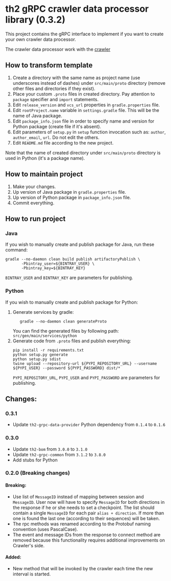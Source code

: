 # th2 gRPC crawler data processor library (0.3.2)

This project contains the gRPC interface to implement if you want to create your own crawler data processor.

The crawler data processor work with the [crawler](https://github.com/th2-net/th2-crawler)

## How to transform template
1. Create a directory with the same name as project name (use underscores instead of dashes) under `src/main/proto` directory (remove other files and directories if they exist).
2. Place your custom `.proto` files in created directory. Pay attention to `package` specifier and `import` statements.
3. Edit `release_version` and `vcs_url` properties in `gradle.properties` file.
4. Edit `rootProject.name` variable in `settings.gradle` file. This will be the name of Java package.
5. Edit `package_info.json` file in order to specify name and version for Python package (create file if it's absent).
6. Edit parameters of `setup.py` in `setup` function invocation such as: `author`, `author_email`, `url`. Do not edit the others.
7. Edit `README.md` file according to the new project.

Note that the name of created directory under `src/main/proto` directory is used in Python (it's a package name).

## How to maintain project
1. Make your changes.
2. Up version of Java package in `gradle.properties` file.
3. Up version of Python package in `package_info.json` file.
4. Commit everything.

## How to run project

### Java
If you wish to manually create and publish package for Java, run these command:
```
gradle --no-daemon clean build publish artifactoryPublish \
       -Pbintray_user=${BINTRAY_USER} \
       -Pbintray_key=${BINTRAY_KEY}
```
`BINTRAY_USER` and `BINTRAY_KEY` are parameters for publishing.

### Python
If you wish to manually create and publish package for Python:
1. Generate services by gradle:
    ```
       gradle --no-daemon clean generateProto
    ```
    You can find the generated files by following path: `src/gen/main/services/python`
2. Generate code from `.proto` files and publish everything:
    ```
    pip install -r requirements.txt
    python setup.py generate
    python setup.py sdist
    twine upload --repository-url ${PYPI_REPOSITORY_URL} --username ${PYPI_USER} --password ${PYPI_PASSWORD} dist/*
    ```
    `PYPI_REPOSITORY_URL`, `PYPI_USER` and `PYPI_PASSWORD` are parameters for publishing.

## Changes:

### 0.3.1

+ Update `th2-grpc-data-provider` Python dependency from `0.1.4` to `0.1.6` 

### 0.3.0

+ Update `th2-bom` from `3.0.0` to `3.1.0` 
+ Update `th2-grpc-common` from `3.1.2` to `3.8.0`
+ Add stubs for Python

### 0.2.0 (Breaking changes)

#### Breaking:

+ Use list of `MessageID` instead of mapping between session and `MessageID`.
  User now will have to specify `MessageID` for both directions in the response if he or she needs to set a checkpoint.
  The list should contain a single `MessageID` for each pair `alias + direction`.
  If more than one is found the last one (according to their sequences) will be taken.
+ The rpc methods was renamed according to the Protobuf naming convention (uses PascalCase).
+ The event and message IDs from the response to connect method are removed because this functionality requires additional improvements on Crawler's side.

#### Added:

+ New method that will be invoked by the crawler each time the new interval is started.
